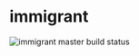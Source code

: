 # immigrant
![immigrant master build status](https://travis-ci.org/PacketFire/immigrant.svg?branch=master)
